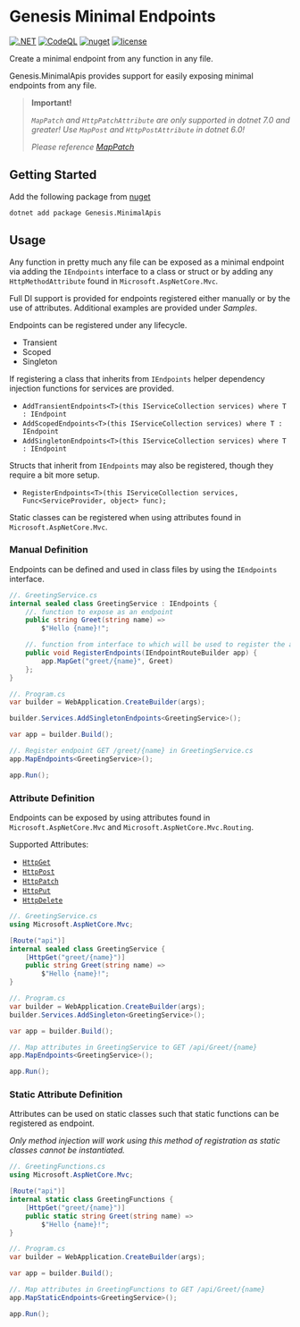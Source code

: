# Genesis Minimal Endpoints

[![.NET](https://github.com/mark-pro/Genesis.MinimalApis/actions/workflows/dotnet.yml/badge.svg)](https://github.com/mark-pro/Genesis.MinimalApis/actions/workflows/dotnet.yml)
[![CodeQL](https://github.com/mark-pro/Genesis.MinimalApis/actions/workflows/codeql-analysis.yml/badge.svg?branch=master)](https://github.com/mark-pro/Genesis.MinimalApis/actions/workflows/codeql-analysis.yml)
[![nuget](https://img.shields.io/nuget/v/Genesis.MinimalApis)](https://www.nuget.org/packages/Genesis.MinimalApis/)
[![license](https://img.shields.io/github/license/mark-pro/Genesis.MinimalApis)](LICENSE)

Create a minimal endpoint from any function in any file.

Genesis.MinimalApis provides support for easily exposing minimal endpoints from any file.

> __Important!__
> 
> _`MapPatch` and `HttpPatchAttribute` are only supported in dotnet 7.0 and greater! Use `MapPost` and `HttpPostAttribute` in dotnet 6.0!_ 
> 
> _Please reference [MapPatch](https://learn.microsoft.com/en-us/dotnet/api/microsoft.aspnetcore.builder.endpointroutebuilderextensions.mappatch?view=aspnetcore-7.0&viewFallbackFrom=aspnetcore-6.0)_

## Getting Started

Add the following package from [nuget](https://www.nuget.org/packages/Genesis.MinimalApis)

`dotnet add package Genesis.MinimalApis`

## Usage

Any function in pretty much any file can be exposed as a minimal endpoint via adding the `IEndpoints` interface to a class or struct or by adding any `HttpMethodAttribute` found in `Microsoft.AspNetCore.Mvc`.

Full DI support is provided for endpoints registered either manually or by the use of attributes. Additional examples are provided under _Samples_.

Endpoints can be registered under any lifecycle.
- Transient
- Scoped
- Singleton

If registering a class that inherits from `IEndpoints` helper dependency injection functions for services are provided.
- `AddTransientEndpoints<T>(this IServiceCollection services) where T : IEndpoint`
- `AddScopedEndpoints<T>(this IServiceCollection services) where T : IEndpoint`
- `AddSingletonEndpoints<T>(this IServiceCollection services) where T : IEndpoint`

Structs that inherit from `IEndpoints` may also be registered, though they require a bit more setup.

- `RegisterEndpoints<T>(this IServiceCollection services, Func<ServiceProvider, object> func);`

Static classes can be registered when using attributes found in `Microsoft.AspNetCore.Mvc`.

### Manual Definition

Endpoints can be defined and used in class files by using the `IEndpoints` interface. 

```csharp
//. GreetingService.cs
internal sealed class GreetingService : IEndpoints {
    //. function to expose as an endpoint
    public string Greet(string name) =>
        $"Hello {name}!";

    //. function from interface to which will be used to register the app.
    public void RegisterEndpoints(IEndpointRouteBuilder app) {
        app.MapGet("greet/{name}", Greet)
    };
}

//. Program.cs
var builder = WebApplication.CreateBuilder(args);

builder.Services.AddSingletonEndpoints<GreetingService>();

var app = builder.Build();

//. Register endpoint GET /greet/{name} in GreetingService.cs
app.MapEndpoints<GreetingService>();

app.Run();
```

### Attribute Definition

Endpoints can be exposed by using attributes found in `Microsoft.AspNetCore.Mvc` and `Microsoft.AspNetCore.Mvc.Routing`.

Supported Attributes:
- [`HttpGet`](https://learn.microsoft.com/en-us/dotnet/api/microsoft.aspnetcore.mvc.httpgetattribute?view=aspnetcore-6.0)
- [`HttpPost`](https://learn.microsoft.com/en-us/dotnet/api/microsoft.aspnetcore.mvc.httppostattribute?view=aspnetcore-6.0)
- [`HttpPatch`](https://learn.microsoft.com/en-us/dotnet/api/microsoft.aspnetcore.mvc.httppatchattribute?view=aspnetcore-6.0)
- [`HttpPut`](https://learn.microsoft.com/en-us/dotnet/api/microsoft.aspnetcore.mvc.httpputattribute?view=aspnetcore-6.0)
- [`HttpDelete`](https://learn.microsoft.com/en-us/dotnet/api/microsoft.aspnetcore.mvc.httpdeleteattribute?view=aspnetcore-6.0)

```csharp
//. GreetingService.cs
using Microsoft.AspNetCore.Mvc;

[Route("api")]
internal sealed class GreetingService {
    [HttpGet("greet/{name}")]
    public string Greet(string name) =>
        $"Hello {name}!";
}

//. Program.cs
var builder = WebApplication.CreateBuilder(args);
builder.Services.AddSingleton<GreetingService>();

var app = builder.Build();

//. Map attributes in GreetingService to GET /api/Greet/{name}
app.MapEndpoints<GreetingService>();

app.Run();
```

### Static Attribute Definition

Attributes can be used on static classes such that static functions can be registered as endpoint.

_Only method injection will work using this method of registration as static classes cannot be instantiated._

```csharp
//. GreetingFunctions.cs
using Microsoft.AspNetCore.Mvc;

[Route("api")]
internal static class GreetingFunctions {
    [HttpGet("greet/{name}")]
    public static string Greet(string name) =>
        $"Hello {name}!";
}

//. Program.cs
var builder = WebApplication.CreateBuilder(args);

var app = builder.Build();

//. Map attributes in GreetingFunctions to GET /api/Greet/{name}
app.MapStaticEndpoints<GreetingService>();

app.Run();
```

